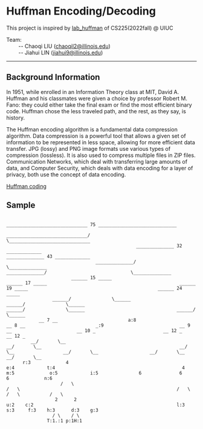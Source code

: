 # Huffman Encoding/Decoding

This project is inspired by [lab_huffman](https://courses.engr.illinois.edu/cs225/fa2022/labs/huffman/) of CS225(2022fall) @ UIUC

Team: \
&emsp;&emsp; -- Chaoqi LIU (chaoqil2@illinois.edu) \
&emsp;&emsp; -- Jiahui LIN (jiahui9@illinois.edu)
  
---

## Background Information
In 1951, while enrolled in an Information Theory class at MIT, David A. Huffman and his classmates were given a choice by professor Robert M. Fano: they could either take the final exam or find the most efficient binary code. Huffman chose the less traveled path, and the rest, as they say, is history.

The Huffman encoding algorithm is a fundamental data compression algorithm. Data compression is a powerful tool that allows a given set of information to be represented in less space, allowing for more efficient data transfer. JPG (lossy) and PNG image formats use various types of compression (lossless). It is also used to compress multiple files in ZIP files. Communication Networks, which deal with transferring large amounts of data, and Computer Security, which deals with data encoding for a layer of privacy, both use the concept of data encoding.

[Huffman coding](https://en.wikipedia.org/wiki/Huffman_coding)


## Sample
```
                                                                                                ______________________________ 75 _____________________________                                                                                                  
                                                                 ______________________________/                                                               \______________________________                                                                   
                                                ______________ 32 _____________                                                                                                ______________ 43 _____________                                                   
                                 ______________/                               \______________                                                                  ______________/                               \______________                                    
                        ______ 15 _____                                                ______ 17 _____                                                 ______ 19 _____                                                ______ 24 _____                            
                 ______/               \______                                  ______/               \______                                   ______/               \______                                  ______/               \______                     
            __ 7 __                          a:8                           __ 8 __                          _:9                            __ 9 __                        __ 10 _                         __ 12 _                        __ 12 _                 
         __/       \__                                                  __/       \__                                                   __/       \__                  __/       \__                   __/       \__                  __/       \__              
      r:3             4                                              e:4            t:4                                               4             m:5             o:5            i:5               6              6               6             n:6            
                    /   \                                                                                                           /   \                                                          /   \          /   \           /   \                          
                  2      2                                                                                                       u:2    c:2                                                     l:3    s:3     f:3    h:3      d:3    g:3                        
                 / \    / \                                                                                                                                                                                                                                      
               T:1.:1 p:1H:1                                                                                                                                                                                                                                     

```
